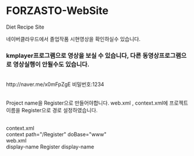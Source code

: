 # FORZASTO-WebSite

Diet Recipe Site

네이버클라우드에서 졸업작품 시현영상을 확인하실수 있습니다. 
<br>
### kmplayer프로그램으로 영상을 보실 수 있습니다, 다른 동영상프로그램으로 영상실행이 안될수도 있습니다. 
<br>
http://naver.me/x0mFpZgE
비밀번호:1234
<br><br>

Project name을 Register으로 만들어야합니다. 
web.xml , context.xml에 프로젝트이름을 Register으로 경로 설정하였습니다.

<br>
context.xml
<br>
context path="/Register" doBase="www"

<br>
web.xml
<br>
display-name
Register
display-name
